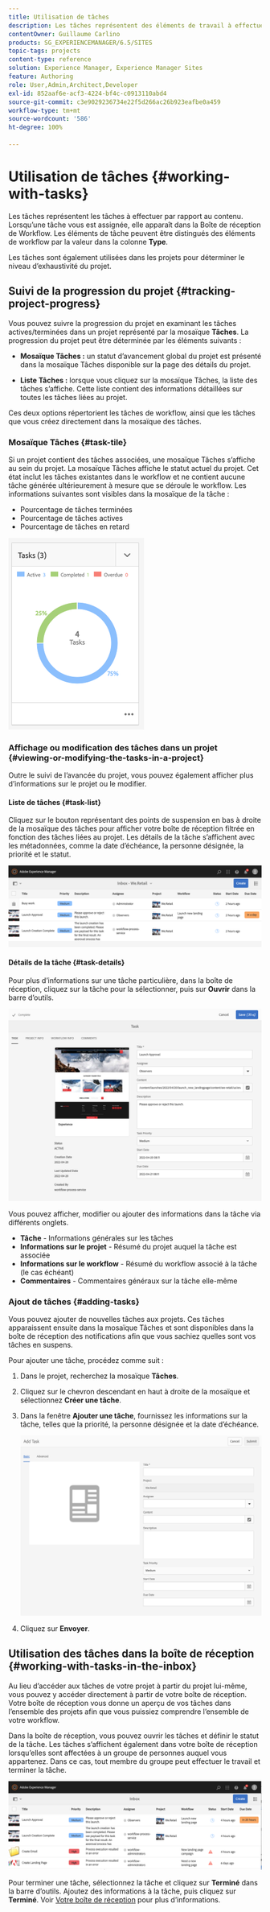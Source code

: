 ```yaml
---
title: Utilisation de tâches
description: Les tâches représentent des éléments de travail à effectuer sur le contenu et sont utilisées dans les projets pour déterminer le niveau d’achèvement des tâches en cours
contentOwner: Guillaume Carlino
products: SG_EXPERIENCEMANAGER/6.5/SITES
topic-tags: projects
content-type: reference
solution: Experience Manager, Experience Manager Sites
feature: Authoring
role: User,Admin,Architect,Developer
exl-id: 852aaf6e-acf3-4224-bf4c-c0913110abd4
source-git-commit: c3e9029236734e22f5d266ac26b923eafbe0a459
workflow-type: tm+mt
source-wordcount: '586'
ht-degree: 100%

---
```


# Utilisation de tâches {#working-with-tasks}

Les tâches représentent les tâches à effectuer par rapport au contenu. Lorsqu’une tâche vous est assignée, elle apparaît dans la Boîte de réception de Workflow. Les éléments de tâche peuvent être distingués des éléments de workflow par la valeur dans la colonne **Type**.

Les tâches sont également utilisées dans les projets pour déterminer le niveau d’exhaustivité du projet.

## Suivi de la progression du projet {#tracking-project-progress}

Vous pouvez suivre la progression du projet en examinant les tâches actives/terminées dans un projet représenté par la mosaïque **Tâches**. La progression du projet peut être déterminée par les éléments suivants :

* **Mosaïque Tâches :** un statut d’avancement global du projet est présenté dans la mosaïque Tâches disponible sur la page des détails du projet.

* **Liste Tâches :** lorsque vous cliquez sur la mosaïque Tâches, la liste des tâches s’affiche. Cette liste contient des informations détaillées sur toutes les tâches liées au projet.

Ces deux options répertorient les tâches de workflow, ainsi que les tâches que vous créez directement dans la mosaïque des tâches.

### Mosaïque Tâches {#task-tile}

Si un projet contient des tâches associées, une mosaïque Tâches s’affiche au sein du projet. La mosaïque Tâches affiche le statut actuel du projet. Cet état inclut les tâches existantes dans le workflow et ne contient aucune tâche générée ultérieurement à mesure que se déroule le workflow. Les informations suivantes sont visibles dans la mosaïque de la tâche :

* Pourcentage de tâches terminées
* Pourcentage de tâches actives
* Pourcentage de tâches en retard

![Mosaïque Tâches](assets/project-tile-tasks.png)

### Affichage ou modification des tâches dans un projet {#viewing-or-modifying-the-tasks-in-a-project}

Outre le suivi de l’avancée du projet, vous pouvez également afficher plus d’informations sur le projet ou le modifier.

#### Liste de tâches {#task-list}

Cliquez sur le bouton représentant des points de suspension en bas à droite de la mosaïque des tâches pour afficher votre boîte de réception filtrée en fonction des tâches liées au projet. Les détails de la tâche s’affichent avec les métadonnées, comme la date d’échéance, la personne désignée, la priorité et le statut.

![Boîte de réception des tâches du projet](assets/project-tasks.png)

#### Détails de la tâche {#task-details}

Pour plus d’informations sur une tâche particulière, dans la boîte de réception, cliquez sur la tâche pour la sélectionner, puis sur **Ouvrir** dans la barre d’outils.

![Détails de la tâche](assets/project-task-detail.png)

Vous pouvez afficher, modifier ou ajouter des informations dans la tâche via différents onglets.

* **Tâche** - Informations générales sur les tâches
* **Informations sur le projet** - Résumé du projet auquel la tâche est associée
* **Informations sur le workflow** - Résumé du workflow associé à la tâche (le cas échéant)
* **Commentaires** - Commentaires généraux sur la tâche elle-même

### Ajout de tâches {#adding-tasks}

Vous pouvez ajouter de nouvelles tâches aux projets. Ces tâches apparaissent ensuite dans la mosaïque Tâches et sont disponibles dans la boîte de réception des notifications afin que vous sachiez quelles sont vos tâches en suspens.

Pour ajouter une tâche, procédez comme suit :

1. Dans le projet, recherchez la mosaïque **Tâches**.
1. Cliquez sur le chevron descendant en haut à droite de la mosaïque et sélectionnez **Créer une tâche**.
1. Dans la fenêtre **Ajouter une tâche**, fournissez les informations sur la tâche, telles que la priorité, la personne désignée et la date d’échéance.

   ![Ajouter une tâche](assets/project-add-task.png)

1. Cliquez sur **Envoyer**.

## Utilisation des tâches dans la boîte de réception {#working-with-tasks-in-the-inbox}

Au lieu d’accéder aux tâches de votre projet à partir du projet lui-même, vous pouvez y accéder directement à partir de votre boîte de réception. Votre boîte de réception vous donne un aperçu de vos tâches dans l’ensemble des projets afin que vous puissiez comprendre l’ensemble de votre workflow.

Dans la boîte de réception, vous pouvez ouvrir les tâches et définir le statut de la tâche. Les tâches s’affichent également dans votre boîte de réception lorsqu’elles sont affectées à un groupe de personnes auquel vous appartenez. Dans ce cas, tout membre du groupe peut effectuer le travail et terminer la tâche.

![Boîte de réception](assets/project-inbox.png)

Pour terminer une tâche, sélectionnez la tâche et cliquez sur **Terminé** dans la barre d’outils. Ajoutez des informations à la tâche, puis cliquez sur **Terminé**. Voir [Votre boîte de réception](/help/sites-authoring/inbox.md) pour plus d’informations.
